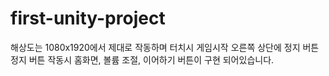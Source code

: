 # first-unity-project

해상도는 1080x1920에서 제대로 작동하며 
터치시 게임시작
오른쪽 상단에 정지 버튼
정지 버튼 작동시 홈화면, 볼륨 조절, 이어하기 버튼이 구현 되어있습니다.
